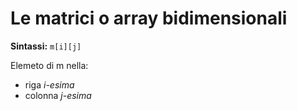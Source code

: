 # Le matrici o array bidimensionali 

**Sintassi:** `m[i][j]`

Elemeto di m nella:
* riga *i-esima*
* colonna *j-esima*
